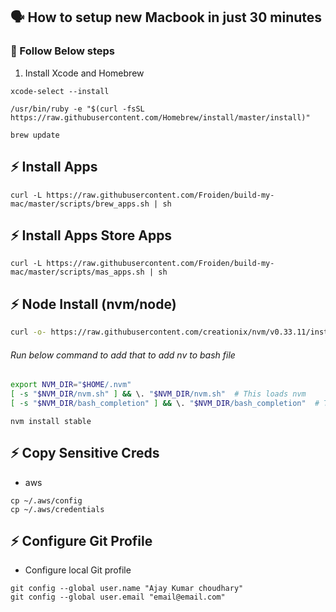##  🗣   How to setup new Macbook in just 30 minutes

### 💪   Follow Below steps
1. Install Xcode and Homebrew
```
xcode-select --install
```
```
/usr/bin/ruby -e "$(curl -fsSL https://raw.githubusercontent.com/Homebrew/install/master/install)"
```
```
brew update
```

## ⚡ Install Apps
```
curl -L https://raw.githubusercontent.com/Froiden/build-my-mac/master/scripts/brew_apps.sh | sh
```

## ⚡ Install Apps Store Apps
```
curl -L https://raw.githubusercontent.com/Froiden/build-my-mac/master/scripts/mas_apps.sh | sh
```

## ⚡ Node Install (nvm/node)
```bash
curl -o- https://raw.githubusercontent.com/creationix/nvm/v0.33.11/install.sh | bash
```

###### Run below command to add that to add nv to bash file
```bash
export NVM_DIR="$HOME/.nvm"
[ -s "$NVM_DIR/nvm.sh" ] && \. "$NVM_DIR/nvm.sh"  # This loads nvm
[ -s "$NVM_DIR/bash_completion" ] && \. "$NVM_DIR/bash_completion"  # This loads nvm bash_completion
```

```
nvm install stable
```

## ⚡ Copy Sensitive Creds
- aws
```
cp ~/.aws/config
cp ~/.aws/credentials
```

##  ⚡ Configure Git Profile 
- Configure local Git profile

```
git config --global user.name "Ajay Kumar choudhary"
git config --global user.email "email@email.com"
```
